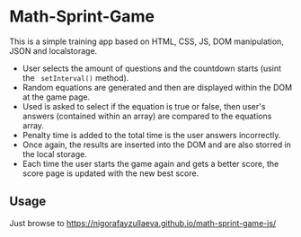 # Math-Sprint-Game

This is a simple training app based on HTML, CSS, JS, DOM manipulation, JSON and localstorage.
* User selects the amount of questions and the countdown starts (usint the  `` setInterval()`` method).
* Random equations are generated and then are displayed within the DOM at the game page.
* Used is asked to select if the equation is true or false, then user's answers (contained within an array) are compared to the equations array.
* Penalty time is added to the total time is the user answers incorrectly.
* Once again, the results are inserted into the DOM and are also storred in the local storage.
* Each time the user starts the game again and gets a better score, the score page is updated with the new best score.

## Usage
Just browse to
<https://nigorafayzullaeva.github.io/math-sprint-game-js/>
